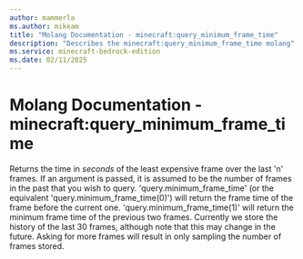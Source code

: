 ```yaml
---
author: mammerla
ms.author: mikeam
title: "Molang Documentation - minecraft:query_minimum_frame_time"
description: "Describes the minecraft:query_minimum_frame_time molang"
ms.service: minecraft-bedrock-edition
ms.date: 02/11/2025 
---
```


# Molang Documentation - minecraft:query_minimum_frame_time

Returns the time in *seconds* of the least expensive frame over the last 'n' frames.  If an argument is passed, it is assumed to be the number of frames in the past that you wish to query.  'query.minimum_frame_time' (or the equivalent 'query.minimum_frame_time(0)') will return the frame time of the frame before the current one.  'query.minimum_frame_time(1)' will return the minimum frame time of the previous two frames.  Currently we store the history of the last 30 frames, although note that this may change in the future.  Asking for more frames will result in only sampling the number of frames stored.
